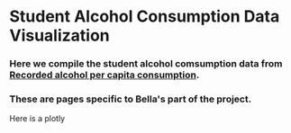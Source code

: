 # Student Alcohol Consumption Data Visualization

### Here we compile the student alcohol comsumption data from [Recorded alcohol per capita consumption](https://apps.who.int/gho/data/node.main.A1039?lang=en).

### These are pages specific to Bella's part of the project.

Here is a plotly 